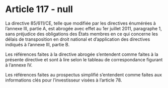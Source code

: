 # Article 117 - null


La directive 85/611/CE, telle que modifiée par les directives énumérées à l’annexe III, partie A, est abrogée avec effet au 1er juillet 2011, paragraphe 1, sans préjudice des obligations des États membres en ce qui concerne les délais de transposition en droit national et d’application des directives indiqués à l’annexe III, partie B.

Les références faites à la directive abrogée s’entendent comme faites à la présente directive et sont à lire selon le tableau de correspondance figurant à l’annexe IV.

Les références faites au prospectus simplifié s’entendent comme faites aux informations clés pour l’investisseur visées à l’article 78.
